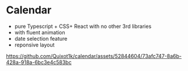 # Calendar
- pure Typescript + CSS+ React with no other 3rd libraries
- with fluent animation
- date selection feature
- reponsive layout

https://github.com/Quixot1k/calendar/assets/52844604/73afc747-8a6b-428a-918a-6bc3e4c583bc

